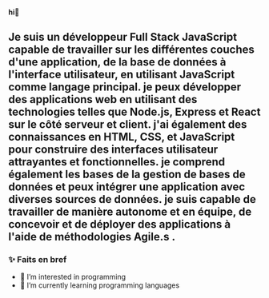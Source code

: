 #### hi👋 
## Je suis un développeur Full Stack JavaScript capable de travailler sur les différentes couches d'une application, de la base de données à l'interface utilisateur, en utilisant JavaScript comme langage principal. je peux développer des applications web en utilisant des technologies telles que Node.js, Express et React sur le côté serveur et client. j'ai également des connaissances en HTML, CSS, et JavaScript pour construire des interfaces utilisateur attrayantes et fonctionnelles. je comprend également les bases de la gestion de bases de données et peux intégrer une application avec diverses sources de données. je suis capable de travailler de manière autonome et en équipe, de concevoir et de déployer des applications à l'aide de méthodologies Agile.s .
### ✨ Faits en bref 
- 👀 I’m interested in programming
- 🌱 I’m currently learning programming languages
